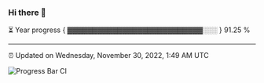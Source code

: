 ### Hi there 👋

⏳ Year progress { ▓▓▓▓▓▓▓▓▓▓▓▓▓▓▓▓▓▓▓▓▓▓▓▓▓▓▓░░░ } 91.25 %

---

⏰ Updated on Wednesday, November 30, 2022, 1:49 AM UTC

![Progress Bar CI](https://github.com/arthurbuhl/arthurbuhl/workflows/Progress%20Bar%20CI/badge.svg)
